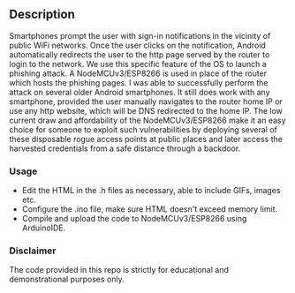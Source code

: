 ## Description


Smartphones prompt the user with sign-in notifications in the vicinity of public WiFi networks. Once the user clicks on the notification, Android automatically redirects the user to the http page served by the router to login to the network. We use this specific feature of the OS to launch a phishing attack. A NodeMCUv3/ESP8266 is used in place of the router which hosts the phishing pages.
I was able to successfully perform the attack on several older Android smartphones. It still does work with any smartphone, provided the user manually navigates to the router home IP or use any http website, which will be DNS redirected to the home IP.
The low current draw and affordability of the NodeMCUv3/ESP8266 make it an easy choice for someone to exploit such vulnerabilities by deploying several of these disposable rogue access points at public places and later access the harvested credentials from a safe distance through a backdoor.


### Usage

 * Edit the HTML in the .h files as necessary, able to include GIFs, images etc.
 * Configure the .ino file, make sure HTML doesn't exceed memory limit.
 * Compile and upload the code to NodeMCUv3/ESP8266 using ArduinoIDE.


### Disclaimer
The code provided in this repo is strictly for educational and demonstrational purposes only.
